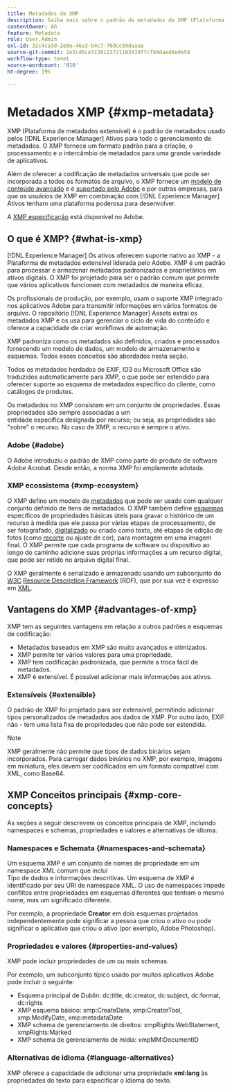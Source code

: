 ```yaml
---
title: Metadados de XMP
description: Saiba mais sobre o padrão de metadados de XMP (Plataforma de metadados extensível) usado por [!DNL Experience Manager] Ativos para gerenciamento de metadados. O XMP fornece um formato padrão para a criação, o processamento e o intercâmbio de metadados para uma grande variedade de aplicativos.
contentOwner: AG
feature: Metadata
role: User,Admin
exl-id: 32c4ca3d-2e9e-46a3-b4c7-70dcc50daaaa
source-git-commit: 1e3cd6ce3138113721183439f7cfb9daed6e0e58
workflow-type: tm+mt
source-wordcount: '810'
ht-degree: 19%

---
```


# Metadados XMP {#xmp-metadata}

XMP (Plataforma de metadados extensível) é o padrão de metadados usado pelos [!DNL Experience Manager] Ativos para todo o gerenciamento de metadados. O XMP fornece um formato padrão para a criação, o processamento e o intercâmbio de metadados para uma grande variedade de aplicativos.

Além de oferecer a codificação de metadados universais que pode ser incorporada a todos os formatos de arquivo, o XMP fornece um [modelo de conteúdo avançado](xmp.md#xmp-core-concepts) e é [suportado pelo Adobe](xmp.md#advantages-of-xmp) e por outras empresas, para que os usuários de XMP em combinação com [!DNL Experience Manager] Ativos tenham uma plataforma poderosa para desenvolver.

A [XMP especificação](https://www.adobe.com/devnet/xmp.html) está disponível no Adobe.

## O que é XMP? {#what-is-xmp}

[!DNL Experience Manager] Os ativos oferecem suporte nativo ao XMP - a Plataforma de metadados extensível liderada pelo Adobe. XMP é um padrão para processar e armazenar metadados padronizados e proprietários em ativos digitais. O XMP foi projetado para ser o padrão comum que permite que vários aplicativos funcionem com metadados de maneira eficaz.

Os profissionais de produção, por exemplo, usam o suporte XMP integrado nos aplicativos Adobe para transmitir informações em vários formatos de arquivo. O repositório [!DNL Experience Manager] Assets extrai os metadados XMP e os usa para gerenciar o ciclo de vida do conteúdo e oferece a capacidade de criar workflows de automação.

XMP padroniza como os metadados são definidos, criados e processados fornecendo um modelo de dados, um modelo de armazenamento e esquemas. Todos esses conceitos são abordados nesta seção.

Todos os metadados herdados de EXIF, ID3 ou Microsoft Office são traduzidos automaticamente para XMP, o que pode ser estendido para oferecer suporte ao esquema de metadados específico do cliente, como catálogos de produtos.

Os metadados no XMP consistem em um conjunto de propriedades. Essas propriedades são sempre associadas a um\
entidade específica designada por recurso; ou seja, as propriedades são &quot;sobre&quot; o recurso. No caso de XMP, o recurso é sempre o ativo.

### Adobe {#adobe}

O Adobe introduziu o padrão de XMP como parte do produto de software Adobe Acrobat. Desde então, a norma XMP foi amplamente adotada.

### XMP ecossistema {#xmp-ecosystem}

O XMP define um modelo de [metadados](https://pt.wikipedia.org/wiki/Metadados) que pode ser usado com qualquer conjunto definido de itens de metadados. O XMP também define [esquemas](https://en.wikipedia.org/wiki/XML_schema) específicos de propriedades básicas úteis para gravar o histórico de um recurso à medida que ele passa por várias etapas de processamento, de ser fotografado, [digitalizado](https://pt.wikipedia.org/wiki/Digitalizador) ou criado como texto, até etapas de edição de fotos (como [recorte](https://en.wikipedia.org/wiki/Cropping_%28image%29) ou ajuste de cor), para montagem em uma imagem final. O XMP permite que cada programa de software ou dispositivo ao longo do caminho adicione suas próprias informações a um recurso digital, que pode ser retido no arquivo digital final.

O XMP geralmente é serializado e armazenado usando um subconjunto do [W3C](https://pt.wikipedia.org/wiki/World_Wide_Web_Consortium) [Resource Description Framework](https://pt.wikipedia.org/wiki/Resource_Description_Framework) (RDF), que por sua vez é expresso em [XML](https://pt.wikipedia.org/wiki/XML).

## Vantagens do XMP {#advantages-of-xmp}

XMP tem as seguintes vantagens em relação a outros padrões e esquemas de codificação:

* Metadados baseados em XMP são muito avançados e otimizados.
* XMP permite ter vários valores para uma propriedade.
* XMP tem codificação padronizada, que permite a troca fácil de metadados.
* XMP é extensível. É possível adicionar mais informações aos ativos.

### Extensíveis {#extensible}

O padrão de XMP foi projetado para ser extensível, permitindo adicionar tipos personalizados de metadados aos dados de XMP. Por outro lado, EXIF não - tem uma lista fixa de propriedades que não pode ser estendida.

>[!NOTE]
>
>XMP geralmente não permite que tipos de dados binários sejam incorporados. Para carregar dados binários no XMP, por exemplo, imagens em miniatura, eles devem ser codificados em um formato compatível com XML, como Base64.

## XMP Conceitos principais {#xmp-core-concepts}

As seções a seguir descrevem os conceitos principais de XMP, incluindo namespaces e schemas, propriedades e valores e alternativas de idioma.

### Namespaces e Schemata {#namespaces-and-schemata}

Um esquema XMP é um conjunto de nomes de propriedade em um namespace XML comum que inclui\
Tipo de dados e informações descritivas. Um esquema de XMP é identificado por seu URI de namespace XML. O uso de namespaces impede conflitos entre propriedades em esquemas diferentes que tenham o mesmo nome, mas um significado diferente.

Por exemplo, a propriedade **Creator** em dois esquemas projetados independentemente pode significar a pessoa que criou o ativo ou pode significar o aplicativo que criou o ativo (por exemplo, Adobe Photoshop).

### Propriedades e valores {#properties-and-values}

XMP pode incluir propriedades de um ou mais schemas.

Por exemplo, um subconjunto típico usado por muitos aplicativos Adobe pode incluir o seguinte:

* Esquema principal de Dublin: dc:title, dc:creator, dc:subject, dc:format, dc:rights
* XMP esquema básico: xmp:CreateDate, xmp:CreatorTool, xmp:ModifyDate, xmp:metadataDate
* XMP schema de gerenciamento de direitos: xmpRights:WebStatement, xmpRights:Marked
* XMP schema de gerenciamento de mídia: xmpMM:DocumentID

### Alternativas de idioma {#language-alternatives}

XMP oferece a capacidade de adicionar uma propriedade **xml:lang** às propriedades do texto para especificar o idioma do texto.
